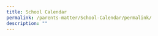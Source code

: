 ```yaml
---
title: School Calendar
permalink: /parents-matter/School-Calendar/permalink/
description: ""
---
```

